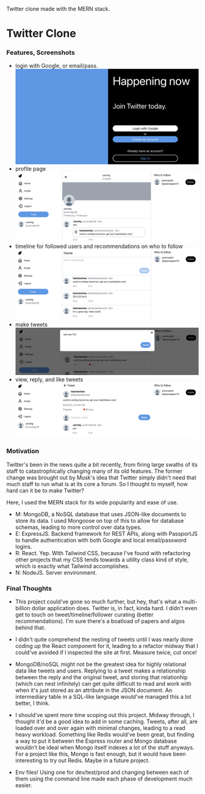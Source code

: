 Twitter clone made with the MERN stack.

<!-- ### To start:
- for `/backend` and `/frontend/`:
    - `npm i` to install all files
    - `npm start` -->

# Twitter Clone

### Features, Screenshots
- login with Google, or email/pass.
![login](./imgs/login.png?raw=true "login")
- profile page
![profile](./imgs/profile1.png?raw=true "profile")
- timeline for followed users and recommendations on who to follow
![timeline](./imgs/timeline.png?raw=true "timeline")
- make tweets
![makeTweet](./imgs/makeTweet.png?raw=true "makeTweet")
- view, reply, and like tweets
![tweetchain](./imgs/tweetchain.png?raw=true "tweetchain")

### Motivation
Twitter's been in the news quite a bit recently, from firing large swaths of its staff
to catastrophically changing many of its old features. The former change was brought out
by Musk's idea that Twitter simply didn't need that much staff to run what is at its core
a forum. So I thought to myself, how hard can it be to make Twitter?

Here, I used the MERN stack for its wide popularity and ease of use. 
- M: MongoDB, a NoSQL database that uses JSON-like documents to store its data. I used
Mongoose on top of this to allow for database schemas, leading to more control over 
data types.
- E: ExpressJS. Backend framework for REST APIs, along with PassportJS to handle
authentication with both Google and local email/password logins.
- R: React. Yep. With Tailwind CSS, because I've found with refactoring other projects
that my CSS tends towards a utility class kind of style, which is exactly what Tailwind
accomplishes.
- N: NodeJS. Server environment.
### Final Thoughts
- This project could've gone so much further, but hey, that's what a multi-billion dollar 
application does. Twitter is, in fact, kinda hard. I didn't even get to touch on tweet/timeline/follower 
curating (better recommendations). I'm sure there's a boatload of papers and algos behind that.

- I didn't quite comprehend the nesting of tweets until
I was nearly done coding up the React component for it, leading to a refactor midway that I
could've avoided if I inspected the site at first. Measure twice, cut once!

- MongoDB/noSQL might not be the greatest idea for highly relational data like tweets 
and users. Replying to a tweet makes a relationship between the reply and the original
tweet, and storing that relationhip (which can nest infinitely) can get quite difficult to read
and work with when it's just stored as an attribute in the JSON document. An intermediary table in 
a SQL-like language would've managed this a lot better, I think.

- I should've spent more time scoping out this project. Midway through, I thought it'd be a good
idea to add in some caching. Tweets, after all, are loaded over and over again with minimal
changes, leading to a read heavy workload. Something like Redis would've been great, but finding
a way to put it between the Express router and Mongo database wouldn't be ideal when Mongo
itself indexes a lot of the stuff anyways. For a project like this, Mongo is fast enough,
but it would have been interesting to try out Redis. Maybe in a future project. 

- Env files! Using one for dev/test/prod and changing between each of them
using the command line made each phase of development much easier.